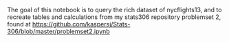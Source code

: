 The goal of this notebook is to query the rich dataset of nycflights13, and to recreate tables and calculations from my stats306 repository problemset 2, found at https://github.com/kaspersj/Stats-306/blob/master/problemset2.ipynb
